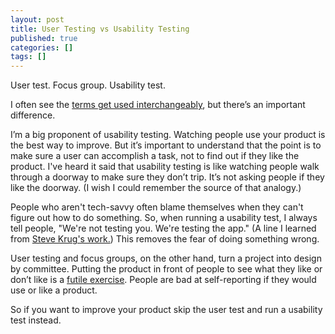 ```yaml
---
layout: post
title: User Testing vs Usability Testing
published: true
categories: []
tags: []
---
```



User test. Focus group. Usability test.

I often see the [terms get used interchangeably](https://twitter.com/DavidLCrow/status/528008693132980225), but there’s an important difference.

I’m a big proponent of usability testing. Watching people use your product is the best way to improve. But it’s important to understand that the point is to make sure a user can accomplish a task, not to find out if they like the product. I've heard it said that usability testing is like watching people walk through a doorway to make sure they don’t trip. It’s not asking people if they like the doorway. (I wish I could remember the source of that analogy.)

People who aren't tech-savvy often blame themselves when they can't figure out how to do something. So, when running a usability test, I always tell people, "We're not testing you. We're testing the app." (A line I learned from [Steve Krug's work.](http://www.amazon.com/Dont-Make-Me-Think-Usability/dp/0321344758)) This removes the fear of doing something wrong. 

User testing and focus groups, on the other hand, turn a project into design by committee. Putting the product in front of people to  see what they like or don’t like is a [futile exercise](https://medium.com/@mulegirl/focus-groups-are-worthless-7d30891e58f1). People are bad at self-reporting if they would use or like a product. 

So if you want to improve your product skip the user test and run a usability test instead.
